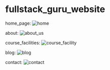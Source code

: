# fullstack_guru_website
home_page:
![home](https://github.com/pawardivyas/fullstack_guru_website/assets/131606520/ad594026-0891-4c11-ae03-2b69c25b6c9a)

about:
![about_us](https://github.com/pawardivyas/fullstack_guru_website/assets/131606520/5059e191-5f8d-4ce5-b4aa-8a989b3cfd4c)

course_facilities:
![course_facility](https://github.com/pawardivyas/fullstack_guru_website/assets/131606520/c30f636f-87ce-4b81-b704-e6b8e760f24a)

blog:
![blog](https://github.com/pawardivyas/fullstack_guru_website/assets/131606520/e0461e29-4bc2-4053-933b-0eccc8a001e6)

contact:
![contact](https://github.com/pawardivyas/fullstack_guru_website/assets/131606520/6f099e06-6751-42ef-9d3d-7a2ed20f5046)
